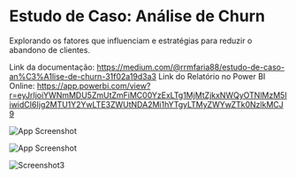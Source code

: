 
# Estudo de Caso: Análise de Churn

Explorando os fatores que influenciam e estratégias para reduzir o abandono de clientes.

Link da documentação: https://medium.com/@rrmfaria88/estudo-de-caso-an%C3%A1lise-de-churn-31f02a19d3a3
Link do Relatório no Power BI Online: https://app.powerbi.com/view?r=eyJrIjoiYWNmMDU5ZmUtZmFiMC00YzExLTg1MjMtZjkxNWQyOTNlMzM5IiwidCI6Ijg2MTU1Y2YwLTE3ZWUtNDA2Mi1hYTgyLTMyZWYwZTk0NzlkMCJ9

![App Screenshot](https://github.com/user-attachments/assets/eb36e274-a67c-45fb-bed1-4d939b705f9a)

![App Screenshot](https://github.com/user-attachments/assets/5e05ab53-9f2d-46d3-9d30-746dab23bc13)

![Screenshot3](https://github.com/user-attachments/assets/a3ba1dbe-97df-4306-b85f-7d9e67853b03)
